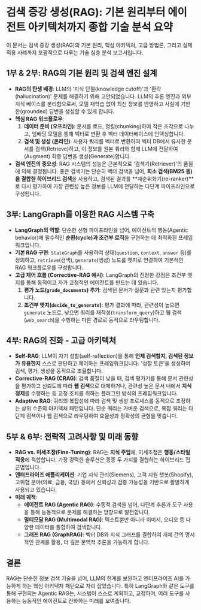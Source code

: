 # 검색 증강 생성(RAG): 기본 원리부터 에이전트 아키텍처까지 종합 기술 분석 요약

이 문서는 검색 증강 생성(RAG)의 기본 원리, 핵심 아키텍처, 고급 방법론, 그리고 실제 적용 사례까지 포괄적으로 다루는 기술 심층 분석 보고서입니다.

## 1부 & 2부: RAG의 기본 원리 및 검색 엔진 설계

-   **RAG의 탄생 배경**: LLM의 '지식 단절(knowledge cutoff)'과 '환각(hallucination)' 문제를 해결하기 위해 고안되었습니다. LLM의 추론 엔진과 외부 지식 베이스를 분리함으로써, 모델 재학습 없이 최신 정보를 반영하고 사실에 기반한(grounded) 답변을 생성할 수 있게 합니다.
-   **핵심 RAG 워크플로우**:
    1.  **데이터 준비 (오프라인)**: 문서를 로드, 청킹(chunking)하여 작은 조각으로 나누고, 임베딩 모델을 통해 벡터로 변환 후 벡터 데이터베이스에 인덱싱합니다.
    2.  **검색 및 생성 (온라인)**: 사용자 쿼리를 벡터로 변환하여 벡터 DB에서 유사한 문서를 검색(Retrieve)하고, 이 정보를 원본 쿼리와 함께 LLM에 전달하여(Augment) 최종 답변을 생성(Generate)합니다.
-   **검색 엔진의 중요성**: RAG 시스템의 성능은 근본적으로 '검색기(Retriever)'의 품질에 의해 결정됩니다. 좋은 검색기는 단순히 벡터 검색을 넘어, **희소 검색(BM25 등)을 결합한 하이브리드 검색**을 사용하고, 검색된 결과를 **재순위화기(re-ranker)**로 다시 평가하여 가장 관련성 높은 정보를 LLM에 전달하는 다단계 파이프라인으로 구성됩니다.

## 3부: LangGraph를 이용한 RAG 시스템 구축

-   **LangGraph의 역할**: 단순한 선형 파이프라인을 넘어, 에이전트적 행동(Agentic behavior)에 필수적인 **순환(cycle)과 조건부 로직**을 구현하는 데 최적화된 프레임워크입니다.
-   **기본 RAG 구현**: `StateGraph`를 사용하여 상태(`question`, `context`, `answer` 등)를 정의하고, `retrieve`(검색), `generate`(생성) 노드를 엣지로 연결하여 기본적인 RAG 워크플로우를 구성합니다.
-   **고급 제어 흐름 (Corrective-RAG 예시)**: LangGraph의 진정한 강점은 조건부 엣지를 통해 동적이고 자가 교정적인 에이전트를 만드는 데 있습니다.
    1.  **평가 노드(`grade_documents`) 추가**: 검색된 문서가 질문과 관련 있는지 평가합니다.
    2.  **조건부 엣지(`decide_to_generate`)**: 평가 결과에 따라, 관련성이 높으면 `generate` 노드로, 낮으면 쿼리를 재작성(`transform_query`)하고 웹 검색(`web_search`)을 수행하는 다른 경로로 동적으로 라우팅합니다.

## 4부: RAG의 진화 - 고급 아키텍처

-   **Self-RAG**: LLM이 자기 성찰(self-reflection)을 통해 **언제 검색할지, 검색된 정보가 유용한지** 스스로 판단하고 제어하는 프레임워크입니다. '성찰 토큰'을 생성하여 검색, 평가, 생성을 동적으로 조율합니다.
-   **Corrective-RAG (CRAG)**: 검색 품질이 낮을 때, 검색 평가기를 통해 문서 관련성을 평가하고 신뢰도에 따라 **웹 검색**으로 대체하거나, 관련성 높은 문서 내에서 **지식 정제**를 수행하는 등 교정 조치를 취하는 플러그인 방식의 프레임워크입니다.
-   **Adaptive RAG**: 쿼리의 복잡성에 따라 검색 및 생성 프로세스를 동적으로 조정하는 상위 수준의 아키텍처 패턴입니다. 단순 쿼리는 가벼운 검색으로, 복잡 쿼리는 다단계 검색이나 웹 검색으로 라우팅하여 효율성과 정확성의 균형을 맞춥니다.

## 5부 & 6부: 전략적 고려사항 및 미래 동향

-   **RAG vs. 미세조정(Fine-Tuning)**: RAG는 **지식 주입**에, 미세조정은 **행동/스타일 적응**에 적합합니다. 가장 강력한 솔루션은 종종 두 가지를 결합하는 하이브리드 접근법입니다.
-   **엔터프라이즈 애플리케이션**: 기업 지식 관리(Siemens), 고객 지원 챗봇(Shopify), 고위험 분야(의료, 금융, 국방) 등에서 신뢰성과 검증 가능성을 기반으로 활발하게 사용되고 있습니다.
-   **미래 궤적**:
    -   **에이전트 RAG (Agentic RAG)**: 수동적 검색을 넘어, 다단계 추론과 도구 사용을 통해 능동적으로 문제를 해결하는 방향으로 발전합니다.
    -   **멀티모달 RAG (Multimodal RAG)**: 텍스트뿐만 아니라 이미지, 오디오 등 다양한 데이터를 통합하여 검색합니다.
    -   **그래프 RAG (GraphRAG)**: 벡터 DB와 지식 그래프를 결합하여 개체 간의 명시적인 관계를 활용, 더 깊은 문맥적 추론을 가능하게 합니다.

## 결론

RAG는 단순한 정보 검색 기술을 넘어, LLM의 한계를 보완하고 엔터프라이즈 AI를 가능하게 하는 핵심 아키텍처 패턴으로 자리 잡았습니다. 특히 LangGraph와 같은 도구를 통해 구현되는 Agentic RAG는, 시스템이 스스로 계획하고, 교정하며, 여러 도구를 사용하는 능동적인 에이전트로 진화하는 미래를 보여줍니다. 